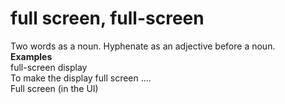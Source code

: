 # full screen, full-screen

Two words as a noun. Hyphenate as an adjective before a noun.  
**Examples**  
full-screen display   
To make the display full screen ….  
Full screen (in the UI)
